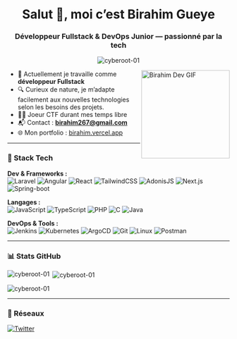 <h1 align="center">Salut 👋, moi c’est Birahim Gueye</h1>
<h3 align="center">Développeur Fullstack & DevOps Junior — passionné par la tech</h3>

<p align="center">
  <img src="https://komarev.com/ghpvc/?username=cyberoot-01&label=Profile%20views&color=0e75b6&style=flat" alt="cyberoot-01" />
</p>

<img align="right" alt="Birahim Dev GIF" src="https://media.giphy.com/media/qgQUggAC3Pfv687qPC/giphy.gif" width="200" />


- 🔧 Actuellement je travaille comme **développeur Fullstack**  
- 🔍 Curieux de nature, je m’adapte facilement aux nouvelles technologies selon les besoins des projets. 
- 🤷‍♂️ Joeur CTF durant mes temps libre 
- 📬 Contact : **birahim267@gmail.com**  
- 🌐 Mon portfolio : [birahim.vercel.app](https://birahim.vercel.app/)



---

### 🧩 Stack Tech

**Dev & Frameworks :**  
![Laravel](https://img.shields.io/badge/Laravel-%23FF2D20?style=for-the-badge&logo=laravel&logoColor=white)
![Angular](https://img.shields.io/badge/Angular-%23DD0031?style=for-the-badge&logo=angular&logoColor=white)
![React](https://img.shields.io/badge/React-%2320232a?style=for-the-badge&logo=react&logoColor=%2361DAFB)
![TailwindCSS](https://img.shields.io/badge/TailwindCSS-%2338B2AC?style=for-the-badge&logo=tailwind-css&logoColor=white)
![AdonisJS](https://img.shields.io/badge/AdonisJS-%232F027A?style=for-the-badge&logo=adonisjs&logoColor=white)
![Next.js](https://img.shields.io/badge/Next.js-%23000000?style=for-the-badge&logo=nextdotjs&logoColor=white)
![Spring-boot](https://img.shields.io/badge/spring-boot?style=for-the-badge&logo=nextdotjs&logoColor=whit)

**Langages :**  
![JavaScript](https://img.shields.io/badge/JavaScript-%23323330?style=for-the-badge&logo=javascript&logoColor=%23F7DF1E)
![TypeScript](https://img.shields.io/badge/TypeScript-%23007ACC?style=for-the-badge&logo=typescript&logoColor=white)
![PHP](https://img.shields.io/badge/PHP-%23777BB4?style=for-the-badge&logo=php&logoColor=white)
![C](https://img.shields.io/badge/C-%2300599C?style=for-the-badge&logo=c&logoColor=white)
![Java](https://img.shields.io/badge/Java-ED8B00?style=for-the-badge&logo=openjdk&logoColor=white)

**DevOps & Tools :**  
![Jenkins](https://img.shields.io/badge/Jenkins-%23D24939?style=for-the-badge&logo=jenkins&logoColor=white)
![Kubernetes](https://img.shields.io/badge/Kubernetes-%23326CE5?style=for-the-badge&logo=kubernetes&logoColor=white)
![ArgoCD](https://img.shields.io/badge/ArgoCD-%231E8BF7?style=for-the-badge&logo=argo&logoColor=white)
![Git](https://img.shields.io/badge/Git-%23F05032?style=for-the-badge&logo=git&logoColor=white)
![Linux](https://img.shields.io/badge/Linux-%23000?style=for-the-badge&logo=linux&logoColor=white)
![Postman](https://img.shields.io/badge/Postman-%23FF6C37?style=for-the-badge&logo=postman&logoColor=white)

---

### 📊 Stats GitHub

<p>
  <img align="left" src="https://github-readme-stats.vercel.app/api/top-langs?username=cyberoot-01&show_icons=true&locale=en&layout=compact" alt="cyberoot-01" />
</p>

<p>&nbsp;<img align="center" src="https://github-readme-stats.vercel.app/api?username=cyberoot-01&show_icons=true&locale=en" alt="cyberoot-01" /></p>

<p><img align="center" src="https://github-readme-streak-stats.herokuapp.com/?user=cyberoot-01&" alt="cyberoot-01" /></p>

---

### 🔗 Réseaux

<p align="left">
  <a href="https://x.com/it___guy" target="_blank">
    <img src="https://img.shields.io/badge/Twitter-%231DA1F2.svg?style=for-the-badge&logo=twitter&logoColor=white" alt="Twitter">
  </a>
</p>
